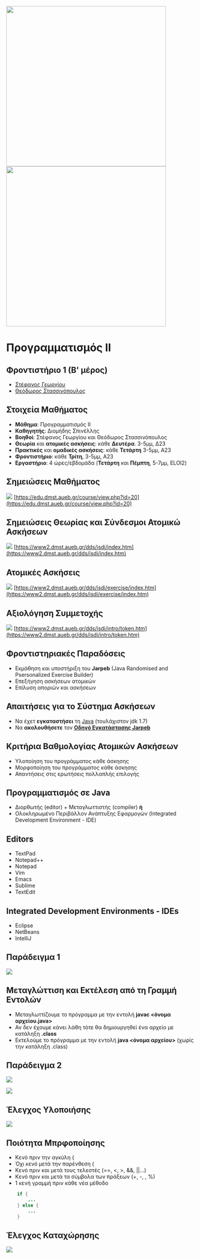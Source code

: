 <img src="media/AUEB_logo.jpg" width="425" /> <img src="media/BA_Lab.png" width="425" />
# Προγραμματισμός ΙΙ
## Φροντιστήριο 1 (Β' μέρος)

* [Στέφανος Γεωργίου](https://www.balab.aueb.gr/stefanos-georgiou.html)
* [Θεόδωρος Στασσινόπουλος](https://www.balab.aueb.gr/theodore-stassinopoulos.html)


## Στοιχεία Μαθήματος

* **Μάθημα**: Προγραμματισμός ΙΙ
* **Καθηγητής**: Διομήδης Σπινέλλης 
* **Βοηθοί**: Στέφανος Γεωργίου και Θεόδωρος Στασσινόπουλος
* **Θεωρία** και **ατομικές ασκήσεις**: κάθε **Δευτέρα**. 3-5μμ, Δ23
* **Πρακτικές** και **ομαδικές ασκήσεις**: κάθε **Τετάρτη** 3-5μμ, Α23
* **Φροντιστήριο**: κάθε **Τρίτη**, 3-5μμ, Α23
* **Εργαστήριο**: 4 ώρες/εβδομάδα (**Τετάρτη** και **Πέμπτη**, 5-7μμ, ELOI2)


## Σημειώσεις Μαθήματος

![](media/Main_Page.png)
[https://edu.dmst.aueb.gr/course/view.php?id=20](https://edu.dmst.aueb.gr/course/view.php?id=20)


## Σημειώσεις Θεωρίας και Σύνδεσμοι Ατομικώ Ασκήσεων

![](media/Exercises.png)
[https://www2.dmst.aueb.gr/dds/isdi/index.htm](https://www2.dmst.aueb.gr/dds/isdi/index.htm)


## Ατομικές Ασκήσεις

![](media/Programming_II_Grading_System.png)
[https://www2.dmst.aueb.gr/dds/isdi/exercise/index.htm](https://www2.dmst.aueb.gr/dds/isdi/exercise/index.htm)


## Αξιολόγηση Συμμετοχής

![](media/Participation.png)
[https://www2.dmst.aueb.gr/dds/isdi/intro/token.htm](https://www2.dmst.aueb.gr/dds/isdi/intro/token.htm)


## Φροντιστηριακές Παραδόσεις

* Εκμάθηση και υποστήριξη του **Jarpeb** (Java Randomised and Psersonalized Exercise Builder)
* Επεξήγηση ασκήσεων ατομικών
* Επίλυση αποριών και ασκήσεων


## Απαιτήσεις για το Σύστημα Ασκήσεων

* Να έχετ **εγκαταστήσει** τη [Java](http://www.oracle.com/technetwork/java/javase/downloads/index.html) (τουλάχιστον jdk 1.7)
* Να **ακολουθήσετε** τον [**Οδηγό Εγκατάστασης Jarpeb**](https://edu.dmst.aueb.gr/pluginfile.php/9682/mod_resource/content/0/%CE%9F%CE%B4%CE%B7%CE%B3%CF%8C%CF%82%20%CE%95%CE%B3%CE%BA%CE%B1%CF%84%CE%AC%CF%83%CF%84%CE%B1%CF%83%CE%B7%CF%82%20Jarpeb.pdf)


## Κριτήρια Βαθμολογίας Ατομικών Ασκήσεων 

* Υλοποίηση του προγράμματος κάθε άσκησης
* Μορφοποίηση του προγράμματος κάθε άσκησης
* Απαντήσεις στις ερωτήσεις πολλαπλής επιλογής


## Προγραμματισμός σε Java

* Διορθωτής (editor) + Μεταγλωττιστής (compiler)
**ή**
* Ολοκληρωμένο Περιβάλλον Ανάπτυξης Εφαρμογών (Integrated Development Environment - IDE)


## Editors

* TextPad
* Notepad++
* Notepad
* Vim
* Emacs
* Sublime
* TextEdit


## Integrated  Development Environments - IDEs

* Eclipse
* NetBeans
* IntelliJ


## Παράδειγμα 1

![](media/IDE.png) 


## Μεταγλώττιση και Εκτέλεση από τη Γραμμή Εντολών

* Μεταγλωττίζουμε το πρόγραμμα με την εντολή **javac <όνομα αρχείου.java>**
* Αν δεν έχουμε κάνει λάθη τότε θα δημιουργηθεί ένα αρχείο με κατάληξη **.class**
* Εκτελούμε το πρόγραμμα με την εντολή **java <όνομα αρχείου>** (χωρίς την κατάληξη .class)


## Παράδειγμα 2

![](media/Jarpeb_GUI.png)


![](media/Jarpeb_Exercises.jpg)


## Έλεγχος Υλοποιήσης

![](media/Correct_Sumbission.png)


##  Ποιότητα Μπρφοποίησης

* Κενό πριν την αγκύλη {
* Όχι κενό μετά την παρένθεση (
* Κενό πριν και μετά τους τελεστές (==, <, >, &&, ||…)
* Κενό πριν και μετά τα σύμβολα των πράξεων (+, -, \, %)
* 1 κενή γραμμή πριν κάθε νέα μέθοδο

```java
	if {
		...
	} else {
		...
	}
```


## Έλεγχος Καταχώρησης

![](media/Correctly_Submitted_Exercises.jpg)
